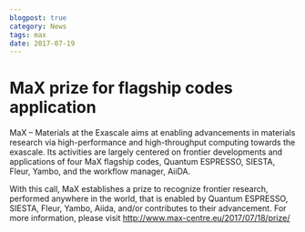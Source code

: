 ```yaml
---
blogpost: true
category: News
tags: max
date: 2017-07-19
---
```


# MaX prize for flagship codes application

MaX – Materials at the Exascale aims at enabling advancements in materials research via high-performance and high-throughput computing towards the exascale. Its activities are largely centered on frontier developments and applications of four MaX flagship codes, Quantum ESPRESSO, SIESTA, Fleur, Yambo, and the workflow manager, AiiDA.

With this call, MaX establishes a prize to recognize frontier research, performed anywhere in the world, that is enabled by Quantum ESPRESSO, SIESTA, Fleur, Yambo, Aiida, and/or contributes to their advancement. For more information, please visit <http://www.max-centre.eu/2017/07/18/prize/>
